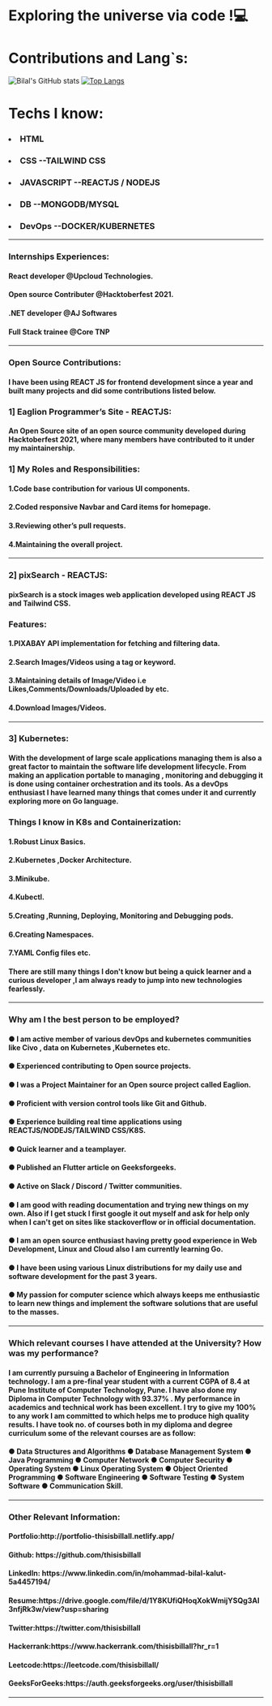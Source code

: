<h1>Exploring the universe via code !💻</h1>
<!-- 
<img src= "https://github.com/thisisbillall/thisisbillall/blob/main/img/Banner.jpg"/> -->


<h1><b>Contributions and Lang`s:</b></h1>

![Bilal's GitHub stats](https://github-readme-stats.vercel.app/api?username=thisisbillall&show_icons=true)
[![Top Langs](https://github-readme-stats.vercel.app/api/top-langs/?username=thisisbillall)](https://github.com/thisisbillall/github-readme-stats)

<!-- <h1><b>Socials:</b></h1>
<table align="center">
  <tr>
      <th><a href="https://twitter.com/thisisbillall"><img height="30" src="https://github.com/WaylonWalker/WaylonWalker/blob/main/icon/twitter.png?raw=true"></a>&nbsp;&nbsp;</th>
      <th><a href="https://www.linkedin.com/in/mohammad-bilal-5a4457194/"><img height="30" src="https://github.com/WaylonWalker/WaylonWalker/blob/main/icon/linkedin.png?raw=true"></a></th>
      <th><a href="https://www.instagram.com/thisisbillall/"><img height="30" src="https://github.com/WaylonWalker/WaylonWalker/blob/main/icon/instagram.jpg?raw=true"></a>&nbsp;&nbsp;
    </th>
     <th><a href="https://www.hackerrank.com/thisisbillall"><img height="30" src="./img/hack.png"></a>&nbsp;&nbsp;</th>
      <th><a href="https://leetcode.com/thisisbillall/"><img height="30" src="./img/leet.png"></a>&nbsp;&nbsp;</th>

  </tr>
</table> -->


<h1><b>Techs I know: </b></h1>
<h3><b><li>HTML</li></b></h3>
<h3><b><li>CSS --TAILWIND CSS</li></b></h3>
<h3><b><li>JAVASCRIPT --REACTJS / NODEJS</li></b></h3>
<h3><b><li>DB --MONGODB/MYSQL</li></b></h3>
<h3><b><li>DevOps --DOCKER/KUBERNETES</li></b></h3>

<hr/>

<h3><b>Internships Experiences:</b></h3>

<h4>React developer @Upcloud Technologies.</h4>
<h4>Open source Contributer @Hacktoberfest 2021.</h4>
<h4>.NET developer @AJ Softwares</h4>
<h4>Full Stack trainee @Core TNP</h4>

<hr/>


<h3><b>Open Source Contributions:</b></h3>
<h4> I have been using REACT JS for frontend development since a year and built many projects and did some contributions listed below. </h4>
 
<h3><b>1] Eaglion Programmer’s Site - REACTJS:</b></h3>

<h4>An Open Source site of an open source community developed during Hacktoberfest 2021, where many members have contributed to it under my maintainership.</h4>

<h3><b>1] My Roles and Responsibilities:</b></h3>

<h4>1.Code base contribution for various UI components.</h4>
<h4>2.Coded responsive Navbar and Card items for homepage.</h4>
<h4>3.Reviewing other’s pull requests. </h4>
<h4>4.Maintaining the overall project.</h4>

<hr/>


<h3><b>2] pixSearch - REACTJS:</b></h3>

<h4>pixSearch is a stock images web application developed using REACT JS  and Tailwind CSS.</h4>
<h3><b>Features:</b></h3>

<h4>1.PIXABAY API implementation for fetching and filtering data.</h4>
<h4>2.Search Images/Videos using a tag or keyword.</h4>
<h4>3.Maintaining details of Image/Video i.e Likes,Comments/Downloads/Uploaded by etc.</h4>
<h4>4.Download Images/Videos. </h4>

<hr/>


<h3><b>3] Kubernetes:</b></h3>
<h4>With the development of large scale applications managing them is also a great factor to maintain the software life development lifecycle. From making an application portable to  managing , monitoring and debugging it is done using container orchestration and its tools. As a devOps enthusiast I have learned many things that comes under it and currently exploring more on Go language.</h4>

<h3><b>Things I know in K8s and Containerization:</b></h3>
<h4>1.Robust Linux Basics.</h4>
<h4>2.Kubernetes ,Docker Architecture.</h4>
<h4><b>3.Minikube.</b></h4>
<h4><b>4.Kubectl.</b></h4>
<h4><b>5.Creating ,Running, Deploying, Monitoring and Debugging pods.</b></h4>
<h4><b>6.Creating Namespaces.</b></h4>
<h4><b>7.YAML Config files etc.</b></h4>
<h4><b>There are still many things I don't know but being a quick learner and a curious developer ,I am always ready to jump into new technologies fearlessly.</b></h4>

<hr/>

<h3>Why am I the best person to be employed? </h3>
<h4><b>●	I am active member of various devOps and kubernetes communities like Civo , data on Kubernetes ,Kubernetes etc.</b></h4>
<h4><b>●	Experienced contributing to Open source projects.</b></h4>
<h4><b>●	I was a Project Maintainer for an Open source project called Eaglion.</b></h4>
<h4><b>●	Proficient with version control tools like Git and Github.</b></h4>
<h4><b>●	Experience building real time applications using REACTJS/NODEJS/TAILWIND CSS/K8S.</b></h4>
<h4><b>●	Quick learner and a teamplayer.</b></h4>
<h4><b>●	Published an Flutter article  on Geeksforgeeks.</b></h4>
<h4><b>●	Active on Slack / Discord / Twitter communities.</b></h4>
<h4><b>●	I am good with reading documentation and trying new things on my own. Also if I get stuck I first google it out myself and ask for help only when I can't get on sites like stackoverflow or in official documentation. </b></h4>
<h4><b>●	 I am an open source enthusiast having pretty good experience in Web Development, Linux and Cloud also I am currently learning Go. </b></h4>
<h4><b>●	 I have been using various Linux distributions for my daily use and software development for the past 3 years. </b></h4>
<h4><b>●	My passion for computer science which always keeps me enthusiastic to learn new things and implement the software solutions that are useful to the masses. </b></h4>



<hr/>

 <h3><b>Which relevant courses I have  attended at the University? How was my performance?</b></h3>
<h4>
 I am currently pursuing a Bachelor of Engineering in Information technology. I am a pre-final year student with a current CGPA of 8.4 at Pune Institute of Computer Technology, Pune. I have also done my Diploma in Computer Technology with 93.37% . My performance in academics and technical work has been excellent. I try to give my 100% to any work I am committed to which helps me to produce high quality results. I have took no. of courses both in my diploma and degree curriculum some of the relevant courses are as follow:
 </h4>
<h4><b>
● Data Structures and Algorithms ● Database Management System ● Java Programming ● Computer Network ● Computer Security ● Operating System ● Linux Operating System ● Object Oriented Programming ● Software Engineering ● Software Testing ● System Software ● Communication Skill.
 </b></h4>
<hr/>


<h3><b>Other Relevant Information:</b></h3>

<h4><b>Portfolio:http://portfolio-thisisbillall.netlify.app/</b></h4>
<h4><b>Github: https://github.com/thisisbillall</b></h4>
<h4><b>LinkedIn: https://www.linkedin.com/in/mohammad-bilal-kalut-5a4457194/</b></h4>
<h4><b>Resume:https://drive.google.com/file/d/1Y8KUfiQHoqXokWmijYSQg3Al3nfjRk3w/view?usp=sharing</b></h4>
<h4><b>Twitter:https://twitter.com/thisisbillall</b></h4>
<h4><b>Hackerrank:https://www.hackerrank.com/thisisbillall?hr_r=1</b></h4>
<h4><b>Leetcode:https://leetcode.com/thisisbillall/</b></h4>
<h4><b>GeeksForGeeks:https://auth.geeksforgeeks.org/user/thisisbillall</b></h4>

<hr/>




